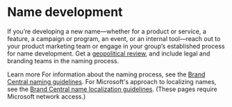 ﻿# Name development

If
you’re developing a new name—whether for a product or service, a
feature, a campaign or program, an event, or an internal tool—reach out
to your product marketing team or engage in your group’s established
process for name development. Get a [geopolitical review](https://microsoft.sharepoint.com/teams/celaGlobalReadiness/Pages/NewNameReview.aspx "New product name review"), and include legal and branding teams in the naming process. 

Learn more For information about the naming process, see the [Brand Central naming guidelines](https://microsoft.sharepoint.com/teams/BrandCentral/Pages/The-Microsoft-brand-Identity-Naming.aspx "new product naming guidelines on Brand Central"). For Microsoft's approach to localizing names, see the [Brand Central name localization guidelines](https://microsoft.sharepoint.com/teams/BrandCentral/Guidelines/Microsoft_naming_playbook_Localization.pdf "Brand Central guidelines for localizing names"). (These pages require Microsoft network access.) 
